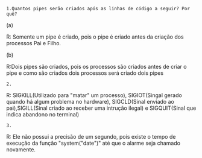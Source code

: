 

    1.Quantos pipes serão criados após as linhas de código a seguir? Por quê?

(a)

  R: Somente um pipe é criado, pois o pipe é criado antes da criação dos processos Pai e Filho.

(b)

  R:Dois pipes são criados, pois os processos são criados antes de criar o pipe e como são criados dois processos será criado dois pipes  

    2.
  R: SIGKILL(Utilizado para "matar" um processo), SIGIOT(Singal gerado quando há algum problema no hardware), SIGCLD(Sinal enviado ao pai),SIGILL(Sinal criado ao receber uma intrução ilegal) e SIGQUIT(Sinal que indica abandono no terminal)
    
    3.  
  R: Ele não possui a precisão de um segundo, pois existe o tempo de execução da função "system("date")" até que o alarme seja chamado novamente.
